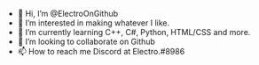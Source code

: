 - 👋 Hi, I’m @ElectroOnGithub
- 👀 I’m interested in making whatever I like.
- 🌱 I’m currently learning C++, C#, Python, HTML/CSS and more.
- 💞️ I’m looking to collaborate on Github
- 📫 How to reach me Discord at Electro.#8986

<!---
ElectroOnGithub/ElectroOnGithub is a ✨ special ✨ repository because its `README.md` (this file) appears on your GitHub profile.
You can click the Preview link to take a look at your changes.
--->
